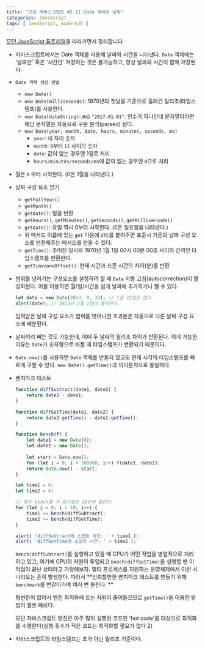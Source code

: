 ```yaml
---
title: "모던 자바스크립트 #5.11 Date 객체와 날짜"
categories: JavaScript
tags: [ JavaScript, modernJS ]
---
```


[모던 JavaScript 튜토리얼](https://ko.javascript.info/)을 따라가면서 정리합니다.

- 자바스크립트에서는 Date 객체를 사용해 날짜와 시간을 나타낸다. `Date` 객체에는 '날짜만' 혹은 '시간만' 저장하는 것은 불가능하고, 항상 날짜와 시간이 함께 저장된다.

- `Date 객체 생성 방법`

  - `new Date()`
  -  `new Date(milliseconds)`: 1970년의 첫날을 기준으로 흘러간 밀리초(타임스탬프)를 사용한다.
  - `new Date(dateString)`: ex) `"2017-01-01"`. 인수가 하나인데 문자열이라면 해당 문자열은 자동으로 구문 분석(parsed) 된다.
  - `new Date(year, month, date, hours, minutes, seconds, ms)`
    - `year`: 네 자리 숫자
    - `month`: `0`부터 `11` 사이의 숫자
    - `date`: 값이 없는 경우엔 1일로 처리
    - `hours/minutes/seconds/ms`에 값이 없는 경우엔 `0`으로 처리

- 월은 `0` 부터 시작한다. (0은 1월을 나타낸다.)

- 날짜 구성 요소 얻기

  - `getFullYear()`
  - `getMonth()`
  - `getDate()`: 일을 반환
  - `getHours()`, `getMinutes()`, `getSeconds()`, `getMilliseconds()`
  - `getDate()`: 요일 역시 0부터 시작한다. (0은 일요일을 나타낸다.)
  - 위 메서드 이름에 있는 `get` 다음에 `UTC`를 붙여주면 표준시 기준의 날짜 구성 요소를 반환해주는 메서드를 만들 수 있다. 
  - `getTime()`: 주어진 일시와 1970년 1월 1일 00시 00분 00초 사이의 간격인 타임스탬프를 반환한다.
  - `getTimezoneOffset()`: 현재 시간과 표준 시간의 차이(분)를 반환

- 범위를 넘어가는 구성요소를 설정하려 할 때 `Date` 자동 고침(autocorrection)이 활성화된다. 이를 이용하면 월/일/시간을 쉽게 날짜에 추가하거나 뺄 수 있다. 

  ```js
  let date = new Date(2013, 0, 32); // 1월 32일은 없다
  alert(date); // 2013년 2월 1일이 출력된다.
  ```

  입력받은 날짜 구성 요소가 범위를 벗어나면 초과분은 자동으로 다른 날짜 구성 요소에 배분된다. 

- 날짜끼리 빼는 것도 가능한데, 이때 두 날짜의 밀리초 차이가 반환된다. 이게 가능한 이유는 `Date`가 숫자형으로 바뀔 때 타임스탬프가 변환되기 때문이다. 

- `Date.now()`를 사용하면 `Date` 객체를 만들지 않고도 현재 시각의 타임스탬프를 빠르게 구할 수 있다. `new Date().getTime()`과 의미론적으로 동일하다. 

- 벤치마크 테스트

  ```js
  function diffSubtract(date1, date2) {
      return date2 - date1;
  }
  
  function diffGetTime(date1, date2) {
      return date2.getTime() - date1.getTime();
  }
  
  function bench(f) {
      let date1 = new Date(0);
      let date2 = new Date();
      
      let start = Date.now();
      for (let i = 0; i < 100000; i++) f(date1, date2);
      return Date.now() - start;
  }
  
  let time1 = 0;
  let time2 = 0;
  
  // 함수 bench를 각 함수별로 10번씩 돌린다.
  for (let i = 0; i < 10; i++) {
      time1 += bench(diffSubtract);
      time2 += bench(diffGetTime);
  }
  
  alert( 'diffSubtract에 소모된 시간: ' + time1 );
  alert( 'diffGetTime에 소모된 시간: ' + time2 );
  ```

  `bench(diffSubtract)`를 실행하고 있을 때 CPU가 어떤 작업을 병렬적으로 처리하고 있고, 여기에 CPU의 자원이 투입되고 `bench(diffGetTime)`을 실행할 땐 이 작업이 끝난 상태라고 가정해보자. 멀티 프로세스를 지원하는 운영체제에서 이런 시나리오는 흔히 발생한다. 따라서 **신뢰할만한 벤치마크 테스트를 만들기 위해 `benchmark`를 번갈아가며 여러 번 돌린다. **

  형변환이 없어서 엔진 최적화에 드는 자원이 줄어들으므로 `getTime()`을 이용한 방법이 훨씬 빠르다.

  모던 자바스크립트 엔진은 아주 많이 실행된 코드인 'hot code'를 대상으로 최적화를 수행한다(실행 횟수가 적은 코드는 최적화할 필요가 없다 2)

- 자바스크립트의 타임스탬프는 초가 아닌 밀리초 기준이다.



